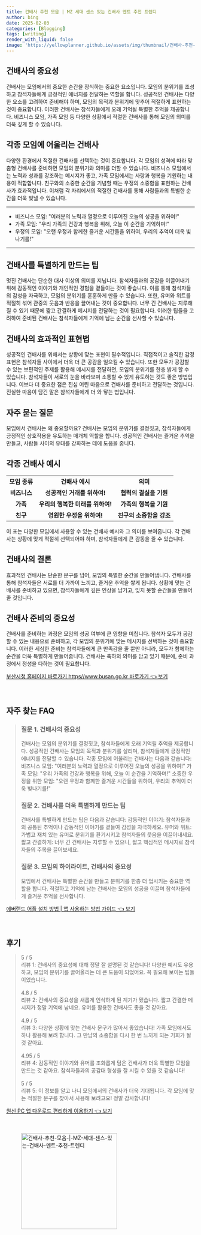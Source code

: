 ```yaml
---
title: 건배사 추천 모음 | MZ 세대 센스 있는 건배사 멘트 추천 트렌디
author: bing
date: 2025-02-03
categories: [Blogging]
tags: [writing]
render_with_liquid: false
image: 'https://yellowplanner.github.io/assets/img/thumbnail/건배사-추천-모음-|-MZ-세대-센스-있는-건배사-멘트-추천-트렌디.webp'
---
```



<h2 id='건배사의 중요성'>건배사의 중요성</h2>

<p>건배사는 모임에서의 중요한 순간을 장식하는 중요한 요소입니다. 모임의 분위기를 조성하고 참석자들에게 긍정적인 에너지를 전달하는 역할을 합니다. 성공적인 건배사는 다양한 요소를 고려하여 준비해야 하며, 모임의 목적과 분위기에 맞추어 적절하게 표현하는 것이 중요합니다. 이러한 건배사는 참석자들에게 오래 기억될 특별한 추억을 제공합니다. 비즈니스 모임, 가족 모임 등 다양한 상황에서 적절한 건배사를 통해 모임의 의미를 더욱 깊게 할 수 있습니다.</p>

<h2 id='각종 모임에 어울리는 건배사'>각종 모임에 어울리는 건배사</h2>

<p>다양한 환경에서 적절한 건배사를 선택하는 것이 중요합니다. 각 모임의 성격에 따라 맞춤형 건배사를 준비하면 모임의 분위기와 의미를 더할 수 있습니다. 비즈니스 모임에서는 노력과 성과를 강조하는 메시지가 좋고, 가족 모임에서는 사랑과 행복을 기원하는 내용이 적합합니다. 친구와의 소중한 순간을 기념할 때는 우정의 소중함을 표현하는 건배사가 효과적입니다. 이처럼 각 자리에서의 적절한 건배사를 통해 사람들과의 특별한 순간을 더욱 빛낼 수 있습니다.</p>

<hr />

<ul>
    <li>비즈니스 모임: "여러분의 노력과 열정으로 이루어진 오늘의 성공을 위하여!"</li>
    <li>가족 모임: "우리 가족의 건강과 행복을 위해, 오늘 이 순간을 기억하며!"</li>
    <li>우정의 모임: "오랜 우정과 함께한 즐거운 시간들을 위하여, 우리의 추억이 더욱 빛나기를!"</li>
</ul>

<hr />

<h2 id='건배사를 특별하게 만드는 팁'>건배사를 특별하게 만드는 팁</h2>

<p>멋진 건배사는 단순한 대사 이상의 의미를 지닙니다. 참석자들과의 공감을 이끌어내기 위해 감동적인 이야기와 개인적인 경험을 곁들이는 것이 좋습니다. 이를 통해 참석자들의 감성을 자극하고, 모임의 분위기를 훈훈하게 만들 수 있습니다. 또한, 유머와 위트를 적절히 섞어 관중의 웃음과 반응을 끌어내는 것이 중요합니다. 너무 긴 건배사는 지루해질 수 있기 때문에 짧고 간결하게 메시지를 전달하는 것이 필요합니다. 이러한 팁들을 고려하여 준비된 건배사는 참석자들에게 기억에 남는 순간을 선사할 수 있습니다.</p>

<h2 id='건배사의 효과적인 표현법'>건배사의 효과적인 표현법</h2>

<p>성공적인 건배사를 위해서는 상황에 맞는 표현이 필수적입니다. 직접적이고 솔직한 감정 표현은 참석자들 사이에서 더욱 더 큰 공감을 일으킬 수 있습니다. 또한 모두가 공감할 수 있는 보편적인 주제를 활용해 메시지를 전달하면, 모임의 분위기를 한층 밝게 할 수 있습니다. 참석자들이 서로의 눈을 바라보며 소통할 수 있게 유도하는 것도 좋은 방법입니다. 이보다 더 중요한 점은 진심 어린 마음으로 건배사를 준비하고 전달하는 것입니다. 진실한 마음이 담긴 말은 참석자들에게 더 와 닿는 법입니다.</p>

<h2 id='자주 묻는 질문'>자주 묻는 질문</h2>

<p>모임에서 건배사는 왜 중요할까요? 건배사는 모임의 분위기를 결정짓고, 참석자들에게 긍정적인 상호작용을 유도하는 매개체 역할을 합니다. 성공적인 건배사는 즐거운 추억을 만들고, 사람들 사이의 유대를 강화하는 데에 도움을 줍니다.</p>

<h2 id='각종 건배사 예시'>각종 건배사 예시</h2>

<table>
    <tr>
        <td style="text-align: center; height: 17px;"><b>모임 종류</b></td>
        <td style="text-align: center; height: 17px;"><b>건배사 예시</b></td>
        <td style="text-align: center; height: 17px;"><b>의미</b></td>
    </tr>
    <tr>
        <td style="text-align: center; height: 17px;"><b>비즈니스</b></td>
        <td style="text-align: center; height: 17px;"><b>성공적인 거래를 위하여!</b></td>
        <td style="text-align: center; height: 17px;"><b>협력의 결실을 기원</b></td>
    </tr>
    <tr>
        <td style="text-align: center; height: 17px;"><b>가족</b></td>
        <td style="text-align: center; height: 17px;"><b>우리의 행복한 미래를 위하여!</b></td>
        <td style="text-align: center; height: 17px;"><b>가족의 행복을 기원</b></td>
    </tr>
    <tr>
        <td style="text-align: center; height: 17px;"><b>친구</b></td>
        <td style="text-align: center; height: 17px;"><b>영원한 우정을 위하여!</b></td>
        <td style="text-align: center; height: 17px;"><b>친구의 소중함을 강조</b></td>
    </tr>
</table>

<p>이 표는 다양한 모임에서 사용할 수 있는 건배사 예시와 그 의미를 보여줍니다. 각 건배사는 상황에 맞게 적절히 선택되어야 하며, 참석자들에게 큰 감동을 줄 수 있습니다.</p>

<h2 id='건배사의 결론'>건배사의 결론</h2>

<p>효과적인 건배사는 단순한 문구를 넘어, 모임의 특별한 순간을 만들어냅니다. 건배사를 통해 참석자들은 서로를 더 가까이 느끼고, 즐거운 추억을 쌓게 됩니다. 상황에 맞는 건배사를 준비하고 있으면, 참석자들에게 깊은 인상을 남기고, 잊지 못할 순간들을 만들어줄 것입니다.</p>

<h2 id='건배사 준비의 중요성'>건배사 준비의 중요성</h2>

<p>건배사를 준비하는 과정은 모임의 성공 여부에 큰 영향을 미칩니다. 참석자 모두가 공감할 수 있는 내용으로 준비하고, 각 모임의 분위기에 맞는 메시지를 선택하는 것이 중요합니다. 이러한 세심한 준비는 참석자들에게 큰 만족감을 줄 뿐만 아니라, 모두가 함께하는 순간을 더욱 특별하게 만들어줍니다. 건배사는 축하의 의미를 담고 있기 때문에, 준비 과정에서 정성을 다하는 것이 필요합니다.</p>


<p><a class="click-button" title="부산시청 홈페이지 바로가기 https//www.busan.go.kr 바로가기" href="https://yellowplanner.github.io/posts/%EB%B6%80%EC%82%B0%EC%8B%9C%EC%B2%AD-%ED%99%88%ED%8E%98%EC%9D%B4%EC%A7%80-%EB%B0%94%EB%A1%9C%EA%B0%80%EA%B8%B0-httpswww.busan.go.kr-%EB%B0%94%EB%A1%9C%EA%B0%80%EA%B8%B0/" rel="dofollow">부산시청 홈페이지 바로가기 https//www.busan.go.kr 바로가기 👈 보기</a></p><br>
<h2 id='자주_찾는_FAQ'>자주 찾는 FAQ</h2>
<div itemscope="" itemtype="https://schema.org/FAQPage"> 
<blockquote> 
<div itemscope="" itemprop="mainEntity" itemtype="https://schema.org/Question"> 
<h3 itemprop="name">질문 1. 건배사의 중요성</h3> 
<div itemscope="" itemprop="acceptedAnswer" itemtype="https://schema.org/Answer"> 
<span itemprop="text"> 
<p>건배사는 모임의 분위기를 결정짓고, 참석자들에게 오래 기억될 추억을 제공합니다. 성공적인 건배사는 모임의 목적과 분위기를 살리며, 참석자들에게 긍정적인 에너지를 전달할 수 있습니다. 각종 모임에 어울리는 건배사는 다음과 같습니다: 비즈니스 모임: "여러분의 노력과 열정으로 이루어진 오늘의 성공을 위하여!" 가족 모임: "우리 가족의 건강과 행복을 위해, 오늘 이 순간을 기억하며!" 소중한 우정을 위한 모임: "오랜 우정과 함께한 즐거운 시간들을 위하여, 우리의 추억이 더욱 빛나기를!"</p> 
</span> 
</div> 
</div> 
<div itemscope="" itemprop="mainEntity" itemtype="https://schema.org/Question"> 
<h3 itemprop="name">질문 2. 건배사를 더욱 특별하게 만드는 팁</h3> 
<div itemscope="" itemprop="acceptedAnswer" itemtype="https://schema.org/Answer"> 
<span itemprop="text"> 
<p>건배사를 특별하게 만드는 팁은 다음과 같습니다: 감동적인 이야기: 참석자들과의 공통된 추억이나 감동적인 이야기를 곁들여 감성을 자극하세요. 유머와 위트: 가볍고 재치 있는 유머로 분위기를 환기시키고 참석자들의 웃음을 이끌어내세요. 짧고 간결하게: 너무 긴 건배사는 지루할 수 있으니, 짧고 핵심적인 메시지로 참석자들의 주목을 끌어보세요.</p> 
</span> 
</div> 
</div> 
<div itemscope="" itemprop="mainEntity" itemtype="https://schema.org/Question"> 
<h3 itemprop="name">질문 3. 모임의 하이라이트, 건배사의 중요성</h3> 
<div itemscope="" itemprop="acceptedAnswer" itemtype="https://schema.org/Answer"> 
<span itemprop="text"> 
<p>모임에서 건배사는 특별한 순간을 만들고 분위기를 한층 더 업시키는 중요한 역할을 합니다. 적절하고 기억에 남는 건배사는 모임의 성공을 이끌며 참석자들에게 즐거운 추억을 선사합니다.</p> 
</span> 
</div> 
</div> 
</blockquote> 
</div>
<p><a class="click-button" title="에버랜드 어플 설치 방법 | 앱 사용하는 방법 가이드" href="https://yellowplanner.github.io/posts/%EC%97%90%EB%B2%84%EB%9E%9C%EB%93%9C-%EC%96%B4%ED%94%8C-%EC%84%A4%EC%B9%98-%EB%B0%A9%EB%B2%95-%EC%95%B1-%EC%82%AC%EC%9A%A9%ED%95%98%EB%8A%94-%EB%B0%A9%EB%B2%95-%EA%B0%80%EC%9D%B4%EB%93%9C/" rel="dofollow">에버랜드 어플 설치 방법 | 앱 사용하는 방법 가이드 👈 보기</a></p><br>
<h2 id='후기'>후기</h2>
<div itemscope itemtype="https://schema.org/Product">
  <blockquote>
  <div itemprop="review" itemscope itemtype="https://schema.org/Review">
      <div itemprop="reviewRating" itemscope itemtype="https://schema.org/Rating"> <span itemprop="ratingValue">5</span> / <span itemprop="bestRating">5</span> </div>
      <span itemprop="reviewBody">리뷰 1: 건배사의 중요성에 대해 정말 잘 설명된 것 같습니다! 다양한 예시도 유용하고, 모임의 분위기를 끌어올리는 데 큰 도움이 되었어요. 꼭 필요해 보이는 팁들이었습니다.</span>
  </div>
  <br>
  <div itemprop="review" itemscope itemtype="https://schema.org/Review">
      <div itemprop="reviewRating" itemscope itemtype="https://schema.org/Rating"> <span itemprop="ratingValue">4.8</span> / <span itemprop="bestRating">5</span> </div>
      <span itemprop="reviewBody">리뷰 2: 건배사의 중요성을 새롭게 인식하게 된 계기가 됐습니다. 짧고 간결한 메시지가 정말 기억에 남네요. 유머를 활용한 건배사도 좋을 것 같아요.</span>
  </div>
  <br>
  <div itemprop="review" itemscope itemtype="https://schema.org/Review">
      <div itemprop="reviewRating" itemscope itemtype="https://schema.org/Rating"> <span itemprop="ratingValue">4.9</span> / <span itemprop="bestRating">5</span> </div>
      <span itemprop="reviewBody">리뷰 3: 다양한 상황에 맞는 건배사 문구가 많아서 좋았습니다! 가족 모임에서도 하나 활용해 보려 합니다. 그 만남의 소중함을 다시 한 번 느끼게 되는 기회가 될 것 같아요.</span>
  </div>
  <br>
  <div itemprop="review" itemscope itemtype="https://schema.org/Review">
      <div itemprop="reviewRating" itemscope itemtype="https://schema.org/Rating"> <span itemprop="ratingValue">4.95</span> / <span itemprop="bestRating">5</span> </div>
      <span itemprop="reviewBody">리뷰 4: 감동적인 이야기와 유머를 조화롭게 담은 건배사가 더욱 특별한 모임을 만드는 것 같아요. 참석자들과의 공감대 형성을 잘 시킬 수 있을 것 같습니다!</span>
  </div>
  <br>
  <div itemprop="review" itemscope itemtype="https://schema.org/Review">
      <div itemprop="reviewRating" itemscope itemtype="https://schema.org/Rating"> <span itemprop="ratingValue">5</span> / <span itemprop="bestRating">5</span> </div>
      <span itemprop="reviewBody">리뷰 5: 이 정보를 알고 나니 모임에서의 건배사가 더욱 기대됩니다. 각 모임에 맞는 적절한 문구를 찾아서 사용해 보려고요! 정말 감사합니다!</span>
  </div>
  </blockquote>
</div>
<p><a class="click-button" title="원신 PC 앱 다운로드 편리하게 이용하기" href="https://yellowplanner.github.io/posts/%EC%9B%90%EC%8B%A0-PC-%EC%95%B1-%EB%8B%A4%EC%9A%B4%EB%A1%9C%EB%93%9C-%ED%8E%B8%EB%A6%AC%ED%95%98%EA%B2%8C-%EC%9D%B4%EC%9A%A9%ED%95%98%EA%B8%B0/" rel="dofollow">원신 PC 앱 다운로드 편리하게 이용하기 👈 보기</a></p><br>
<figure class="image"><img src="https://yellowplanner.github.io/assets/img/thumbnail/건배사-추천-모음-|-MZ-세대-센스-있는-건배사-멘트-추천-트렌디.webp" alt="건배사-추천-모음-|-MZ-세대-센스-있는-건배사-멘트-추천-트렌디" width="256" height="256"></figure>